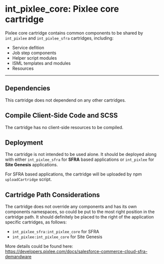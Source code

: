 # int_pixlee_core: Pixlee core cartridge

Pixlee core cartridge contains common components to be shared by `int_pixlee` and `int_pixlee_sfra` cartridges, including:
* Service defition
* Job step components
* Helper script modules
* ISML templates and modules
* Resources

***

## Dependencies
This cartridge does not dependend on any other cartridges.

## Compile Client-Side Code and SCSS
The cartridge has no client-side resources to be compiled.

## Deployment
The cartridge is not intended to be used alone. It should be deployed along with either `int_pixlee_sfra` for **SFRA** based applications or `int_pixlee` for **Site Genesis** applications.

For SFRA based applications, the cartridge will be uploaded by npm `uploadCartridge` script.

## Cartridge Path Considerations
The cartridge does not override any components and has its own components namespaces, so could be put to the most right position in the cartridge path. It should definitely be placed to the right of the application specific cartridges, as follows:

* `int_pixlee_sfra:int_pixlee_core` for SFRA
* `int_pixlee:int_pixlee_core` for Site Genesis

More details could be found here:
https://developers.pixlee.com/docs/salesforce-commerce-cloud-sfra-demandware
